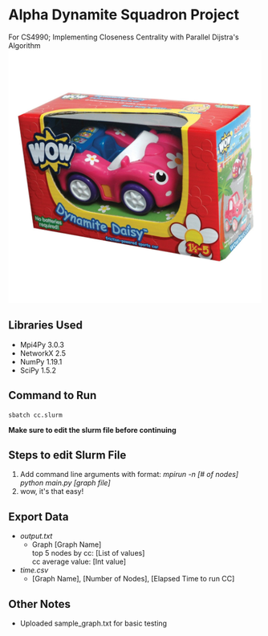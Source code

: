 # Alpha Dynamite Squadron Project
 For CS4990; Implementing Closeness Centrality with Parallel Dijstra's Algorithm
 ![Team Logo](team_logo.jpg)
 
## Libraries Used 
 * Mpi4Py 3.0.3
 * NetworkX 2.5
 * NumPy 1.19.1
 * SciPy 1.5.2

## Command to Run
    sbatch cc.slurm
  **Make sure to edit the slurm file before continuing**
 
## Steps to edit Slurm File
  1. Add command line arguments with format: 
  *mpirun -n [# of nodes] python main.py [graph file]*
  2. wow, it's that easy!

## Export Data
 * *output.txt*
   * Graph [Graph Name]  
     top 5 nodes by cc: [List of values]  
     cc average value: [Int value]
  * *time.csv*
    *  [Graph Name], [Number of Nodes], [Elapsed Time to run CC]

## Other Notes
 * Uploaded sample_graph.txt for basic testing

 